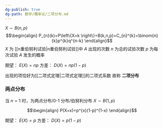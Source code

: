 ```yaml
---
dg-publish: true
dg-path: 数学/概率论/二项分布.md
---
```

$X\sim B(n,p)$
$$\begin{align}
P_{n}(k)=P\left\{X=k \right\}=B(k,n,p)=C_{n}^{k}=\binom{n}{k}p^{k}q^{n-k}
\end{align}$$
$X$ 为 [[n重伯努利试验\|n重伯努利试验]]中 $A$ 出现的次数
$n$ 为总的试验次数
$p$ 为每次试验 $A$ 发生的概率

期望： $E(X)=np$
方差： $D(X)=np(1-p)$

出现的项恰好为[[二项式定理\|二项式定理]]的二项式系数
故称 **二项分布**
### 两点分布
当 $n=1$ 时，为两点分布/0-1 分布/伯努利分布
$X\sim B(1,p)$

$$\begin{align}
P(X=x)=p^{x}(1-p)^{1-x}
\end{align}$$


期望： $E(X)=p$
方差： $D(X)=p(1-p)$
